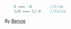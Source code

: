 ``` javascript
    0 === -0        //true
    1/0 === 1/-0    //false
```

By [Benvie][1]

[1]:https://github.com/Benvie
